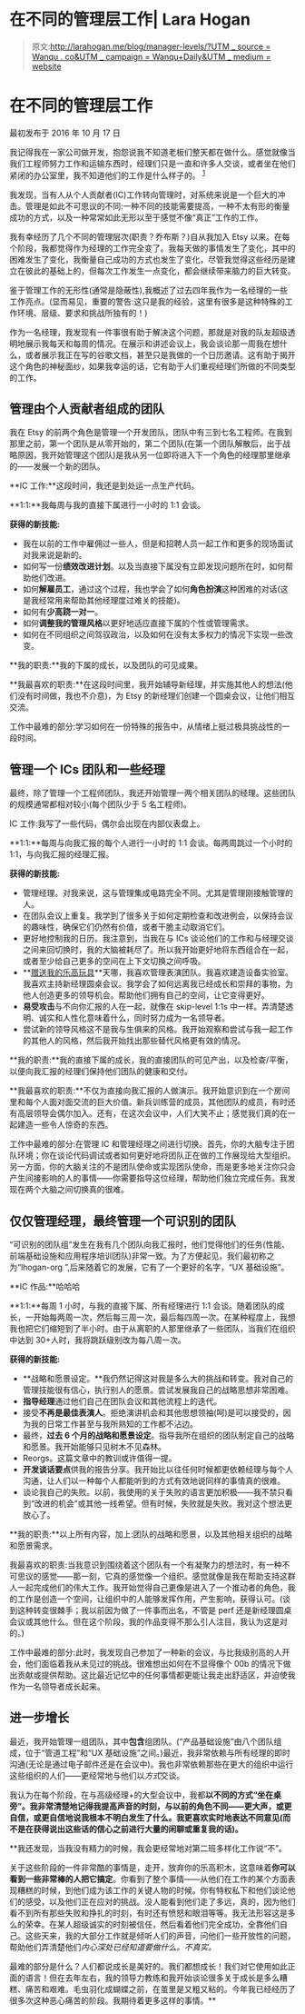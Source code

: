 # 在不同的管理层工作| Lara Hogan

> 原文:[http://larahogan.me/blog/manager-levels/?UTM _ source = Wanqu . co&UTM _ campaign = Wanqu+Daily&UTM _ medium = website](http://larahogan.me/blog/manager-levels/?utm_source=wanqu.co&utm_campaign=Wanqu+Daily&utm_medium=website)



# 在不同的管理层工作

最初发布于 2016 年 10 月 17 日

我记得我在一家公司做开发，抱怨说我不知道老板们整天都在做什么。感觉就像当我们工程师努力工作和运输东西时，经理们只是一直和许多人交谈，或者坐在他们紧闭的办公室里，我不知道他们的工作是什么样子的。 <sup>[1](#1)</sup>

我发现，当有人从个人贡献者(IC)工作转向管理时，对系统来说是一个巨大的冲击。管理是如此不可思议的不同:一种不同的技能需要提高，一种不太有形的衡量成功的方式，以及一种常常如此无形以至于感觉不像“真正”工作的工作。

我有幸经历了几个不同的管理层次(职责？乔布斯？)自从我加入 Etsy 以来。在每个阶段，我都觉得作为经理的工作完全变了。我每天做的事情发生了变化，其中的困难发生了变化，我衡量自己成功的方式也发生了变化，尽管我觉得这些经历是建立在彼此的基础上的，但每次工作发生一点变化，都会继续带来脑力的巨大转变。

鉴于管理工作的无形性(通常是隐蔽性),我概述了过去四年我作为一名经理的一些工作亮点。(显而易见，重要的警告:这只是我的经验，这里有很多是这种特殊的工作环境、层级、要求和挑战所独有的！)

作为一名经理，我发现有一件事很有助于解决这个问题，那就是对我的队友超级透明地展示我每天和每周的情况。在展示和讲述会议上，我会谈论那一周我在想什么，或者展示我正在写的谷歌文档，甚至只是我做的一个日历邀请。这有助于揭开这个角色的神秘面纱，如果我幸运的话，它有助于人们重视经理们所做的不同类型的工作。

## 管理由个人贡献者组成的团队

我在 Etsy 的前两个角色是管理一个开发团队，团队中有三到七名工程师。在我到那里之前，第一个团队是从零开始的，第二个团队(在第一个团队解散后，出于战略原因，我开始管理这个团队)是我从另一位即将进入下一个角色的经理那里继承的——发展一个新的团队。

**IC 工作:**这段时间，我还是到处运一点生产代码。

**1:1:**我每周与我的直接下属进行一小时的 1:1 会谈。

**获得的新技能:**

*   我在以前的工作中雇佣过一些人，但是和招聘人员一起工作和更多的现场面试对我来说是新的。
*   如何写一份**绩效改进计划**。以及当直接下属没有立即发现问题所在时，如何帮助他们改进。
*   如何**解雇员工**，通过这个过程，我也学会了如何**角色扮演**这种困难的对话(这是我经常用来帮助其他经理度过难关的技能)。
*   如何有**少高跷一对一**。
*   如何**调整我的管理风格**以更好地适应直接下属的个性或管理需求。
*   如何在不同组织之间驾驭政治，以及如何在没有太多权力的情况下实现一些改变。

**我的职责:**我的下属的成长，以及团队的可见成果。

**我最喜欢的职责:**在这段时间里，我开始辅导新经理，并实施其他人的想法(他们没有时间做，我也不介意)，为 Etsy 的新经理们创建一个圆桌会议，让他们相互交流。

工作中最难的部分:学习如何在一份特殊的报告中，从情绪上挺过极具挑战性的一段时间。

## 管理一个 ICs 团队和一些经理

最终，除了管理一个工程师团队，我还开始管理一两个相关团队的经理。这些团队的规模通常都相对较小(每个团队少于 5 名工程师)。

IC 工作:我写了一些代码，偶尔会出现在内部仪表盘上。

**1:1:**每周与向我汇报的每个人进行一小时的 1:1 会谈。每两周跳过一个小时的 1:1，与向我汇报的经理汇报。

**获得的新技能:**

*   管理经理。对我来说，这与管理集成电路完全不同。尤其是管理刚接触管理的人。
*   在团队会议上重复。我学到了很多关于如何定期检查和改进例会，以保持会议的趣味性，确保它们仍然有价值，或者干脆主动取消它们。
*   更好地控制我的日历。我注意到，当我在与 ICs 谈论他们的工作和与经理交谈之间来回切换时，我的大脑被耗尽了。所以我开始更好地将东西组合在一起，或者至少给自己更多的空间在上下文切换之间呼吸。
*   **[赠送我的乐高玩具](http://firstround.com/review/give-away-your-legos-and-other-commandments-for-scaling-startups/)**天哪，我喜欢管理表演团队。我喜欢建造设备实验室。我喜欢主持新经理圆桌会议。我学会了如何远离我已经成长和崇拜的事物，为他人创造更多的领导机会。帮助他们拥有自己的空间，让它变得更好。
*   **易受攻击**与不向你汇报的人在一起，就像在 skip-level 1:1s 中一样。弄清楚透明、诚实和人性化意味着什么，同时努力成为一名领导者。
*   尝试新的领导风格这不是我与生俱来的风格。我开始观察和尝试与我一起工作的其他人的风格，然后我开始找出那些替代风格更有效的情况。

**我的职责:**我的直接下属的成长，我的直接团队的可见产出，以及检查/平衡，以便向我汇报的经理们保持他们团队的健康和交付。

**我最喜欢的职责:**不仅为直接向我汇报的人做演示。我开始意识到在一个房间里和每个人面对面交流的巨大价值。新兵训练营的成员，其他团队的成员，有时还有高层领导会偶尔加入。还有，在这次会议中，人们大笑不止；感觉我们真的在一起建造一些令人惊奇的东西。

工作中最难的部分:在管理 IC 和管理经理之间进行切换。首先，你的大脑专注于团队环境；你在谈论代码调试或者如何更好地将团队正在做的工作展现给大型组织。另一方面，你的大脑关注的不是团队使命或实现团队使命，而是更多地关注你只会产生间接影响的人的事情——你需要指导这位经理，帮助他们独立完成任务。我发现在两个大脑之间切换真的很难。

## 仅仅管理经理，最终管理一个可识别的团队

“可识别的团队组”发生在我有几个团队向我汇报时，他们觉得他们的任务(性能、前端基础设施和应用程序培训团队)非常一致。为了方便起见，我们最初称之为“lhogan-org ”,后来随着它的发展，它有了一个更好的名字，“UX 基础设施”。

**IC 作品:**哈哈哈

**1:1:**每周 1 小时，与我的直接下属、所有经理进行 1:1 会谈。随着团队的成长，一开始每两周一次，然后每三周一次，最后每四周一次。在某种程度上，我想我也把它们缩短到了半小时。由于从离职的人那里继承了一些团队，当我们在组织中达到 30+人时，我将跳跃级别改为每八周一次。

**获得的新技能:**

*   **战略和愿景设定。**我仍然记得这对我是多么大的挑战和转变。我对自己的管理技能很有信心，执行别人的愿景。尝试发展我自己的战略思想非常困难。
*   **指导经理**通过他们自己在团队会议和其他流程上的迭代。
*   接受**不再是最佳表演人**。拒绝演讲机会和其他思想领袖(呵)是可以接受的，因为我的日常工作甚至与我所熟知的工作都不沾边。
*   最终，**过去 6 个月的战略和愿景设定**。指导我所在组织的团队制定自己的战略和愿景。我开始能够只见树木不见森林。
*   Reorgs。这篇文章中的教训或许值得一提。
*   **开发谈话要点**供我的报告分享。我开始比以往任何时候都更依赖经理与每个人沟通，让人们以一种每个人都能听到的方式有效地说同样的事情真的很难。
*   谈论我自己的失败。以前，我使用的关于失败的语言更加积极——我不禁只看到“改进的机会”或其他一线希望。但有时候，失败就是失败。我对这个想法更放心了。

**我的职责:**以上所有内容，加上:团队的战略和愿景，以及其他相关组织的战略和愿景需求。

我最喜欢的职责:当我意识到围绕着这个团队有一个有凝聚力的想法时，有一种不可思议的感觉——那一刻，它真的感觉像一个组织。感觉就像是我在帮助支持这群人一起完成他们的伟大工作。我开始觉得自己更像是进入了一个推动者的角色，我的工作是创造一个空间，让组织中的人能够发挥作用，产生影响，获得认可。(谈到这种转变很棘手；我以前因为做了一件事而出名，不管是 perf 还是新经理圆桌会议或其他什么。但在这个阶段，我的作品变得不那么引人注目，我认为这是对的。)

工作中最难的部分:此时，我发现自己参加了一种新的会议，与比我级别高的人开会，他们面临着我从未见过的挑战。很难想出如何在不显得像个 00b 的情况下做出贡献或提供帮助。这比最近记忆中的任何事情都更能让我走出舒适区，并迫使我作为一名领导者成长起来。

## 进一步增长

最近，我开始管理一组团队，其中**包含**组团队。(“产品基础设施”由八个团队组成，位于“管道工程”和“UX 基础设施”之间。)最近，我非常依赖与所有经理的即时沟通(无论是通过电子邮件还是在会议中)。我也非常依赖那些在更大的组织中运行这些组织的人们——更经常地与他们以*方式*交谈。

我认为在每个阶段，在与高级经理+的大型会议中，我都**以不同的方式“坐在桌旁”。我非常清楚地记得我提高声音的时刻，与以前的角色不同——更大声，或更自信，或更自信地说我根本不明白发生了什么。我更喜欢实时地表达不同意见(而不是在获得说出这些话的信心之前进行大量的闲聊或重复我的话)。**

 **我还发现，当我没有精力的时候，我会更经常地对第二班多样化工作说“不”。

关于这些阶段的一件非常酷的事情是，走开，放弃你的乐高积木，这意味着**你可以看到一些非常棒的人把它搞定**。你看到了整个事情——从他们在工作的某个方面表现糟糕的时候，到他们成为该工作的关键人物的时候。你有特权私下和他们谈论他们的感受，以及他们正在应对的挑战。没人能看到他们走了多远，真的，因为他们看不到所有那些失败和挣扎的时刻，有时还有愤怒和眼泪等等。我无法形容这是多么的荣幸。在某人超级诚实的时刻被信任，然后看着他们完全成功，全靠他们自己。这些天来，我的大部分工作就是倾听人们的声音，问他们一些开放性的问题，帮助他们弄清楚他们*内心深处已经知道要做什么。不真实。*

最难的部分是什么？人们都说成长是美好的。我们都想成长！我们对它使用如此正面的语言！但在去年左右，我的领导力教练和我开始谈论很多关于成长是多么糟糕、痛苦和艰难。毛虫羽化成蝴蝶之前，在茧里是又粗又粘的。今年我已经经历了很多次这种恶心痛苦的阶段。我期待着更多这样的事情。** 